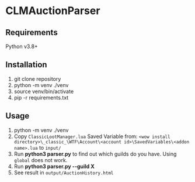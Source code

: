 # CLMAuctionParser

## Requirements
Python v3.8+
## Installation
1. git clone repository
2. python -m venv ./venv
3. source venv/bin/activate
4. pip -r requirements.txt

## Usage
1. python -m venv ./venv
2. Copy `ClassicLootManager.lua` Saved Variable from: `<wow install directory>\_classic_\WTF\Account\<account id>\SavedVariables\<addon name>.lua` to `input/`
3. Run **python3 parser.py** to find out which guilds do you have. Using `global` does not work.
4. Run **python3 parser.py --guild X**
5. See result in `output/AuctionHistory.html`

